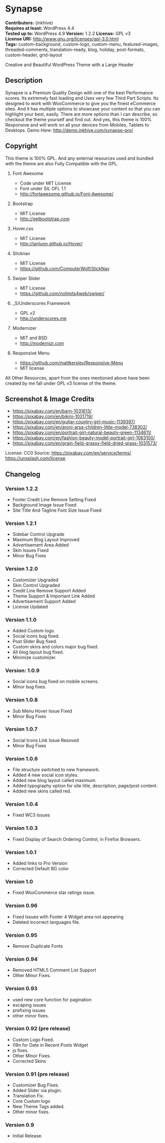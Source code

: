 # Synapse

**Contributors:** (inkhive)  
**Requires at least:** WordPress 4.4  
**Tested up to:** WordPress 4.9
**Version:** 1.2.2
**License:** GPL v3  
**License URI:** http://www.gnu.org/licenses/gpl-3.0.html  
**Tags:** custom-background, custom-logo, custom-menu, featured-images, threaded-comments, translation-ready, blog, holiday, post-formats, custom-header, grid-layout

Creative and Beautiful WordPress Theme with a Large Header

## Description

Synapse is a Premium Quality Design with one of the best Performance scores. Its extremely fast loading and  Uses very few Third Part Scripts. Its designed to work with WooCommerce to give you the finest eCommerce sites. And it has multiple options to showcase your content so that you can highlight your best, easily. There are more options than I can describe, so checkout the theme yourself and find out. And yes, this theme is 100% Responsive and will work on all your devices from Mobiles, Tablets to Desktops. 
Demo Here: http://demo.inkhive.com/synapse-pro/


## Copyright


This theme is 100% GPL. And any external resources used and bundled with the theme are also Fully Compatible with the GPL.

1. Font Awesome
	- Code under MIT License
	- Font under SIL OFL 1.1 
	- http://fortawesome.github.io/Font-Awesome/
	
2. Bootstrap
	- MIT License
	- http://getbootstrap.com
	
3. Hover.css
	- MIT License
	- http://ianlunn.github.io/Hover/
	
4. Slicknav
	- MIT License
	- https://github.com/ComputerWolf/SlickNav

5. Swiper Slider
	- MIT License
	- https://github.com/nolimits4web/swiper/			
	
7. _S/Underscores Framework
	- GPL v2
	- http://underscores.me

7. Modernizer 			
	- MIT and BSD
	- http://modernizr.com
	
8. Responsive Menu
	- https://github.com/mattkersley/Responsive-Menu
	- MIT license
	
	
All Other Resources, apart from the ones mentioned above have been created by me fall under GPL v3 license of the theme.	

## Screenshot & Image Credits

* https://pixabay.com/en/barn-1031613/
* https://pixabay.com/en/bikini-1031719/
* https://pixabay.com/en/guitar-country-girl-music-1139397/
* https://pixabay.com/en/aroni-arsa-children-little-model-738302/
* https://pixabay.com/en/portrait-girl-natural-beauty-green-1134611/
* https://pixabay.com/en/fashion-beauty-model-portrait-girl-1063100/
* https://pixabay.com/en/grain-field-grassy-field-dried-grass-1031573/

License: CC0
Source: https://pixabay.com/en/service/terms/	
        https://unsplash.com/license

## Changelog

### Version 1.2.2

* Footer Credit Line Remove Setting Fixed
* Background Image Issue Fixed
* Site Title And Tagline Font Size Issue Fixed

### Version 1.2.1

* Sidebar Control Upgrade
* Maximum Blog Layout Improved
* Advertisement Area Added
* Skin Issues Fixed
* Minor Bug Fixes

### Version 1.2.0

* Customizer Upgraded
* Skin Control Upgraded
* Credit Line Remove Support Added
* Theme Support & Important Link Added
* Advertisement Support Added
* License Updated

### Version 1.1.0

* Added Custom logo.
* Social icons bug fixed.
* Post Slider Bug fixed.
* Custom skins and colors major bug fixed.
* All blog layout bug fixed.
* Minimize customizer.

### Version: 1.0.9

* Social icons bug fixed on mobile screens.
* Minor bug fixes.

### Version 1.0.8

* Sub Menu Hover Issue Fixed
* Minor Bug Fixes

### Version 1.0.7

* Social Icons Link Issue Resoved
* Minor Bug Fixes

### Version 1.0.6

* File structure switched to new framework.
* Added 4 new social icon styles.
* Added new blog layout called maximum.
* Added typography option for site title, description, page/post content.
* Added new skins called red.

### Version 1.0.4	

* Fixed WC3 Issues

### Version 1.0.3

* Fixed Display of Search Ordering Control, in Firefox Browsers.

### Version 1.0.1

* Added links to Pro Version
* Corrected Default BG color

### Version 1.0

* Fixed WooCommerce star ratings issue. 

### Version 0.96

* Fixed Issues with Footer 4 Widget area not appearing
* Deleted incorrect languages file.

### Version 0.95

* Remove Duplicate Fonts

### Version 0.94

* Removed HTML5 Comment List Support
* Other Minor Fixes.

### Version 0.93

* used new core function for pagination
* escaping issues
* prefixing issues
* other minor fixes.

### Version 0.92 (pre release)

* Custom Logo Fixed.
* I18n for Date in Recent Posts Widget
* js fixes.
* Other Minor Fixes.
* Corrected Skins

### Version 0.91 (pre release)

* Customizer Bug FIxes.
* Added Slider via plugin.
* Translation Fix.
* Core Custom logo
* New Theme Tags added.
* Other minor fixes.
	
	
### Version 0.9

* Initial Release.